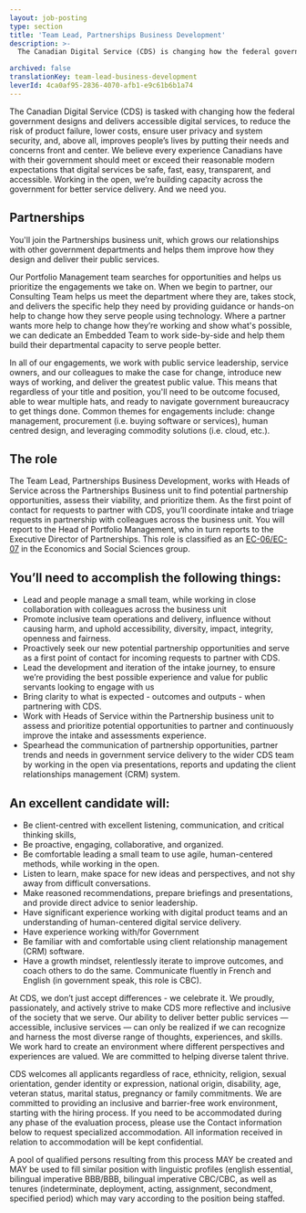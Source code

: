 ```yaml
---
layout: job-posting
type: section
title: 'Team Lead, Partnerships Business Development'
description: >-
  The Canadian Digital Service (CDS) is changing how the federal government designs and delivers digital services. We’re here to improve people’s lives by changing how the government builds technology. 

archived: false
translationKey: team-lead-business-development
leverId: 4ca0af95-2836-4070-afb1-e9c61b6b1a74
---
```


The Canadian Digital Service (CDS) is tasked with changing how the federal government designs and delivers accessible digital services, to reduce the risk of product failure, lower costs, ensure user privacy and system security, and, above all, improves people’s lives by putting their needs and concerns front and center. We believe every experience Canadians have with their government should meet or exceed their reasonable modern expectations that digital services be safe, fast, easy, transparent, and accessible. Working in the open, we’re building capacity across the government for better service delivery. And we need you.

## Partnerships

You'll join the Partnerships business unit, which grows our relationships with other government departments and helps them improve how they design and deliver their public services.  

Our Portfolio Management team searches for opportunities and helps us prioritize the engagements we take on. When we begin to partner, our Consulting Team helps us meet the department where they are, takes stock, and delivers the specific help they need by providing guidance or hands-on help to change how they serve people using technology. Where a partner wants more help to change how they’re working and show what's possible, we can dedicate an Embedded Team to work side-by-side and help them build their departmental capacity to serve people better. 

In all of our engagements, we work with public service leadership, service owners, and our colleagues to make the case for change, introduce new ways of working, and deliver the greatest public value. This means that regardless of your title and position, you'll need to be outcome focused, able to wear multiple hats, and ready to navigate government bureaucracy to get things done. Common themes for engagements include: change management, procurement (i.e. buying software or services), human centred design, and leveraging commodity solutions (i.e. cloud, etc.).  

## The role

The Team Lead, Partnerships Business Development, works with Heads of Service across the Partnerships Business unit to find potential partnership opportunities, assess their viability, and prioritize them. As the first point of contact for requests to partner with CDS, you’ll coordinate intake and triage requests in partnership with colleagues across the business unit. You will report to the Head of Portfolio Management, who in turn reports to the Executive Director of Partnerships. This role is classified as an [EC-06/EC-07](https://www.tbs-sct.gc.ca/agreements-conventions/view-visualiser-eng.aspx?id=4#tocxx325137) in the Economics and Social Sciences group. 

## You’ll need to accomplish the following things:

- Lead and people manage a small team, while working in close collaboration with colleagues across the business unit
- Promote inclusive team operations and delivery, influence without causing harm, and uphold accessibility, diversity, impact, integrity, openness and fairness.
- Proactively seek our new potential partnership opportunities and serve as a first point of contact for incoming requests to partner with CDS. 
- Lead the development and iteration of the intake journey, to ensure we’re providing the best possible experience and value for public servants looking to engage with us
- Bring clarity to what is expected - outcomes and outputs - when partnering with CDS. 
- Work with Heads of Service within the Partnership business unit to assess and prioritize potential opportunities to partner and continuously improve the intake and assessments experience. 
- Spearhead the communication of partnership opportunities, partner trends and needs in government service delivery to the wider CDS team by working in the open via presentations, reports and updating the client relationships management (CRM) system. 


## An excellent candidate will:

- Be client-centred with excellent listening, communication, and critical thinking skills, 
- Be proactive, engaging, collaborative, and organized. 
- Be comfortable leading a small team to use agile, human-centered methods, while working in the open.
- Listen to learn, make space for new ideas and perspectives, and not shy away from difficult conversations.
- Make reasoned recommendations, prepare briefings and presentations, and provide direct advice to senior leadership.
- Have significant experience working with digital product teams and an understanding of human-centered digital service delivery.
- Have experience working with/for Government
- Be familiar with and comfortable using client relationship management (CRM) software.
- Have a growth mindset, relentlessly iterate to improve outcomes, and coach others to do the same.
Communicate fluently in French and English (in government speak, this role is CBC).

At CDS, we don’t just accept differences - we celebrate it. We proudly, passionately, and actively strive to make CDS more reflective and inclusive of the society that we serve. Our ability to deliver better public services — accessible, inclusive services — can only be realized if we can recognize and harness the most diverse range of thoughts, experiences, and skills. We work hard to create an environment where different perspectives and experiences are valued. We are committed to helping diverse talent thrive.

CDS welcomes all applicants regardless of race, ethnicity, religion, sexual orientation, gender identity or expression, national origin, disability, age, veteran status, marital status, pregnancy or family commitments. We are committed to providing an inclusive and barrier-free work environment, starting with the hiring process. If you need to be accommodated during any phase of the evaluation process, please use the Contact information below to request specialized accommodation. All information received in relation to accommodation will be kept confidential. 

A pool of qualified persons resulting from this process MAY be created and MAY be used to fill similar position with linguistic profiles (english essential, bilingual imperative BBB/BBB, bilingual imperative CBC/CBC, as well as tenures (indeterminate, deployment, acting, assignment, secondment, specified period) which may vary according to the position being staffed.


